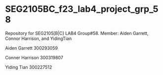 # SEG2105BC_f23_lab4_project_grp_58
Repository for SEG2105[B|C] LAB4 Group#58. Member: Aiden Garrett, Connor Harrison, and YidingTian

Aiden Garrett 300293059

Conner Harrison 300319807

Yiding Tian 300227512
